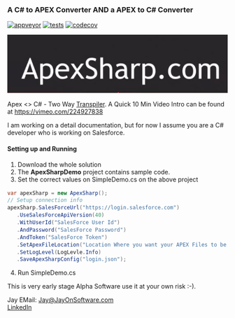 ### A C# to APEX Converter AND a APEX to C# Converter

[![appveyor](https://ci.appveyor.com/api/projects/status/github/jayonsoftware/apexsharp?svg=true)](https://ci.appveyor.com/project/jayonsoftware/apexsharp)
[![tests](https://img.shields.io/appveyor/tests/jayonsoftware/apexsharp.svg)](https://ci.appveyor.com/project/jayonsoftware/apexsharp/build/tests)
[![codecov](https://codecov.io/gh/yallie/apexsharp/branch/master/graph/badge.svg)](https://codecov.io/gh/yallie/apexsharp)

![Logo](apexsharpLogo.jpg)


Apex <> C# - Two Way [Transpiler](https://en.wikipedia.org/wiki/Source-to-source_compiler). A Quick 10 Min Video Intro can be found at https://vimeo.com/224927838

I am working on a detail documentation, but for now I assume you are a C# developer who is working on Salesforce.

#### Setting up and Running 

1. Download the whole solution
2. The **ApexSharpDemo** project contains sample code.
3. Set the correct values on SimpleDemo.cs on the above project

 ```csharp
 var apexSharp = new ApexSharp();
// Setup connection info
apexSharp.SalesForceUrl("https://login.salesforce.com")
    .UseSalesForceApiVersion(40)
    .WithUserId("SalesForce User Id")
    .AndPassword("SalesForce Password")
    .AndToken("SalesForce Token")
    .SetApexFileLocation("Location Where you want your APEX Files to be saved")
    .SetLogLevel(LogLevle.Info)
    .SaveApexSharpConfig("login.json");
```



4. Run SimpleDemo.cs

This is very early stage Alpha Software use it at your own risk :-).

Jay
EMail: <Jay@JayOnSoftware.com>  
[LinkedIn](https://www.linkedin.com/in/jayonsoftware/) 
